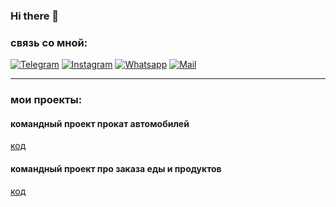 ### Hi there 👋
### связь со мной:
  [<img alt="Telegram" src="https://img.shields.io/badge/-Telegram-45b8d8?style=for-the-badge&logo=telegram&logoColor=white" />](https://t.me/dukvaha27)
  [<img alt="Instagram" src="https://img.shields.io/badge/-Instagram-da4789?style=for-the-badge&logo=instagram&logoColor=white" />](https://www.instagram.com/dukvaha27)
  [<img alt="Whatsapp" src="https://img.shields.io/badge/-Whatsapp-green?style=for-the-badge&logo=whatsapp&logoColor=white" />](https://wa.me/+79284781016)
  [<img alt="Mail" src="https://img.shields.io/badge/-Mail-430098?style=for-the-badge&logo=mail.ru&logoColor=white" />](https://https://mail.ru)
  
____

### мои проекты:

#### командный проект прокат автомобилей

[код](https://github.com/Dukvaha27/cars_rent)

#### командный проект про заказа еды и продуктов

[код](https://github.com/Dukvaha27/delivery)
<!--
**Dukvaha27/Dukvaha27** is a ✨ _special_ ✨ repository because its `README.md` (this file) appears on your GitHub profile.

Here are some ideas to get you started:

- 🔭 I’m currently working on ...
- 🌱 I’m currently learning ...
- 👯 I’m looking to collaborate on ...
- 🤔 I’m looking for help with ...
- 💬 Ask me about ...
- 📫 How to reach me: ...
- 😄 Pronouns: ...
- ⚡ Fun fact: ...
-->
